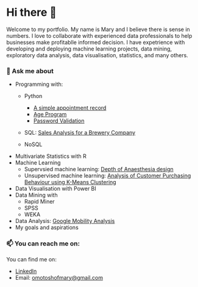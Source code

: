 # Hi there 👋

Welcome to my portfolio. My name is Mary and I believe there is sense in numbers. I love to collaborate with experienced data professionals to help businesses make profitablle informed decision.
I have expetrience with developing and deploying machine learning projects, data mining, exploratory data analysis, data visualisation, statistics, and many others.

### 💬 Ask me about

* Programming with:
  - Python
    * [A simple appointment record](https://github.com/favouritemary/A-simple-appointment-record/blob/main/A%20simple%20appointment%20record.ipynb)
    * [Age Program](https://github.com/favouritemary/Age-program)
    * [Password Validation](https://github.com/favouritemary/Password-Validation)
      
  - SQL: [Sales Analysis for a Brewery Company](https://github.com/favouritemary/Sales-Analysis-for-a-Brewery-Company/blob/main/Breweries%20data%20analysis)
  - NoSQL
* Multivariate Statistics with R
* Machine Learning
  - Supervsied machine learning: [Depth of Anaesthesia design](https://github.com/favouritemary/Depth-of-Anaesthesia-design/tree/main)
  - Unsupervised machine learning: [Analysis of Customer Purchasing Behaviour using K-Means Clustering](https://github.com/favouritemary/Analysis-of-Customer-Purchasing-Behaviour-using-K-Means-Clustering)
* Data Visualisation with Power BI
* Data Mining with
  - Rapid Miner
  - SPSS
  - WEKA
* Data Analysis: [Google Mobility Analysis](https://github.com/favouritemary/Google-mobility-Analysis-/blob/main/Requirement.txt)
* My goals and aspirations

### 📫 You can reach me on:
You can find me on:

* [LinkedIn](https://www.linkedin.com/in/fmary-omotosho/)
* Email: omotoshofmary@gmail.com

